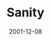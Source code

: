 ---
layout: music 
title: "Sanity"
series: "All I Want for Christmas Is..."
date: 2001-12-08 
description: "It is the time of year when we all make our lists. What are we hoping to get? "
audio: "http://www.crossroads.net/audio/2001/All_I_Want_For_Christmas/All_I_Want_For_Christmas_01_Sanity_12-08-01_Wells.mp3"
audio-duration: "34:51"
---